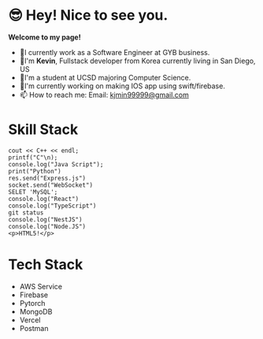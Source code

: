 # 😎 Hey! Nice to see you.
**Welcome to my page!** 
- 👯I currently work as a Software Engineer at GYB business.
- 🤔I'm <strong>Kevin</strong>, Fullstack developer from Korea currently living in San Diego, US
- 🔭I'm a student at UCSD majoring Computer Science.
- 💬I'm currently working on making IOS app using swift/firebase.
- 📫 How to reach me: Email: kjmin99999@gmail.com 

# Skill Stack
```
cout << C++ << endl;
printf("C"\n);
console.log("Java Script");
print("Python")
res.send("Express.js")
socket.send("WebSocket")
SELET 'MySQL';
console.log("React")
console.log("TypeScript")
git status
console.log("NestJS")
console.log("Node.JS")
<p>HTML5!</p>
```
# Tech Stack
- AWS Service
- Firebase
- Pytorch
- MongoDB
- Vercel
- Postman
            

